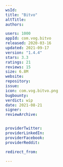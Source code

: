 ```yaml
---
wsId: 
title: "Bitvo"
altTitle: 
authors:

users: 1000
appId: com.vog.bitvo
released: 2020-03-16
updated: 2021-09-17
version: "1.4.4"
stars: 3.3
ratings: 21
reviews: 15
size: 6.8M
website: 
repository: 
issue: 
icon: com.vog.bitvo.png
bugbounty: 
verdict: wip
date: 2021-08-21
signer: 
reviewArchive:


providerTwitter: 
providerLinkedIn: 
providerFacebook: 
providerReddit: 

redirect_from:

---
```



